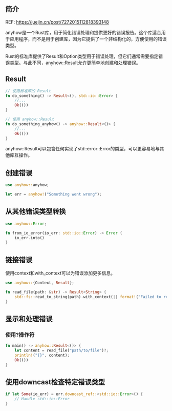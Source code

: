 ## 简介

REF: https://juejin.cn/post/7272015112818393148

anyhow是一个Rust库，用于简化错误处理和提供更好的错误报告。这个库适合用于应用程序，而不是用于创建库，因为它提供了一个非结构化的，方便使用的错误类型。

Rust的标准库提供了Result和Option类型用于错误处理，但它们通常需要指定错误类型。与此不同，anyhow::Result允许更简单地创建和处理错误。


## Result

```rust
// 使用标准库的 Result
fn do_something() -> Result<(), std::io::Error> {
    //...
    Ok(())
}

// 使用 anyhow::Result
fn do_something_anyhow() -> anyhow::Result<()> {
    //...
    Ok(())
}
```

anyhow::Result可以包含任何实现了std::error::Error的类型，可以更容易地与其他库互操作。

## 创建错误

```rust
use anyhow::anyhow;

let err = anyhow!("Something went wrong");
```

## 从其他错误类型转换

```rust
use anyhow::Error;

fn from_io_error(io_err: std::io::Error) -> Error {
    io_err.into()
}
```

## 链接错误

使用context和with_context可以为错误添加更多信息。

```rust
use anyhow::{Context, Result};

fn read_file(path: &str) -> Result<String> {
    std::fs::read_to_string(path).with_context(|| format!("Failed to read file at {}", path))
}
```

## 显示和处理错误

### 使用?操作符

```rust
fn main() -> anyhow::Result<()> {
    let content = read_file("path/to/file")?;
    println!("{}", content);
    Ok(())
}
```

## 使用downcast检查特定错误类型

```rust
if let Some(io_err) = err.downcast_ref::<std::io::Error>() {
    // Handle std::io::Error
}
```

